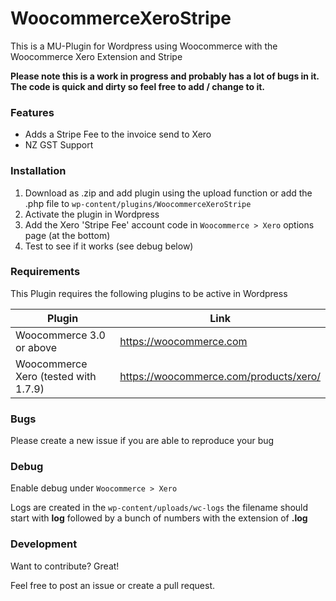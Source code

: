 # WoocommerceXeroStripe
This is a MU-Plugin for Wordpress using Woocommerce with the Woocommerce Xero Extension and Stripe

**Please note this is a work in progress and probably has a lot of bugs in it. The code is quick and dirty so feel free to add / change to it.**
### Features

  - Adds a Stripe Fee to the invoice send to Xero
  - NZ GST Support

### Installation

1. Download as .zip and add plugin using the upload function or add the .php file to ```wp-content/plugins/WoocommerceXeroStripe``` 
2. Activate the plugin in Wordpress
3. Add the Xero 'Stripe Fee' account code in ```Woocommerce > Xero``` options page (at the bottom)
4. Test to see if it works (see debug below)

### Requirements

This Plugin requires the following plugins to be active in Wordpress

| Plugin | Link |
| ------ | ------ |
| Woocommerce 3.0 or above | https://woocommerce.com |
| Woocommerce Xero (tested with 1.7.9) | https://woocommerce.com/products/xero/ |

### Bugs

Please create a new issue if you are able to reproduce your bug

### Debug

Enable debug under ```Woocommerce > Xero```

Logs are created in the ```wp-content/uploads/wc-logs``` the filename should start with **log** followed by a bunch of numbers with the extension of **.log**

### Development

Want to contribute? Great!

Feel free to post an issue or create a pull request. 
